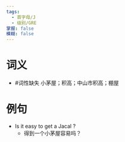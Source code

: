 ```yaml
---
tags:
  - 首字母/J
  - 级别/GRE
掌握: false
模糊: false
---
```

# 词义
- #词性缺失 小茅屋；积高；中山市积高；棚屋
# 例句
- Is it easy to get a Jacal ?
	- 得到一个小茅屋容易吗？
